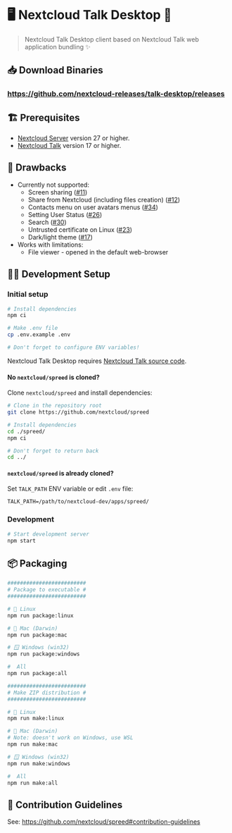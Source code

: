 # 🖥️ Nextcloud Talk Desktop 💬

> Nextcloud Talk Desktop client based on Nextcloud Talk web application bundling ✨

## 📥 Download Binaries

### https://github.com/nextcloud-releases/talk-desktop/releases

## 🏗️ Prerequisites

- [Nextcloud Server](https://github.com/nextcloud/server) version 27 or higher.
- [Nextcloud Talk](https://github.com/nextcloud/spreed) version 17 or higher.

## 👾 Drawbacks

- Currently not supported:
  - Screen sharing ([#11](https://github.com/nextcloud/talk-desktop/issues/11))
  - Share from Nextcloud (including files creation) ([#12](https://github.com/nextcloud/talk-desktop/issues/12))
  - Contacts menu on user avatars menus ([#34](https://github.com/nextcloud/talk-desktop/issues/34))
  - Setting User Status ([#26](https://github.com/nextcloud/talk-desktop/issues/26))
  - Search ([#30](https://github.com/nextcloud/talk-desktop/issues/30))
  - Untrusted certificate on Linux ([#23](https://github.com/nextcloud/talk-desktop/issues/23))
  - Dark/light theme ([#17](https://github.com/nextcloud/talk-desktop/issues/17))
- Works with limitations:
  - File viewer - opened in the default web-browser

## 🧑‍💻 Development Setup

### Initial setup

```bash
# Install dependencies
npm ci

# Make .env file
cp .env.example .env

# Don't forget to configure ENV variables! 
```

Nextcloud Talk Desktop requires [Nextcloud Talk source code](https://github.com/nextcloud/spreed).

#### No `nextcloud/spreed` is cloned?

Clone `nextcloud/spreed` and install dependencies:

```bash
# Clone in the repository root
git clone https://github.com/nextcloud/spreed

# Install dependencies
cd ./spreed/
npm ci

# Don't forget to return back
cd ../
```

#### `nextcloud/spreed` is already cloned?

Set `TALK_PATH` ENV variable or edit `.env` file:
 ```dotenv
TALK_PATH=/path/to/nextcloud-dev/apps/spreed/
 ```

### Development

```bash
# Start development server
npm start
```

## 📦 Packaging

```bash
#########################
# Package to executable #
#########################

# 🐧 Linux
npm run package:linux

# 🍏 Mac (Darwin)
npm run package:mac

# 🪟 Windows (win32)
npm run package:windows

#  All
npm run package:all

#########################
# Make ZIP distribution #
#########################

# 🐧 Linux
npm run make:linux

# 🍏 Mac (Darwin)
# Note: doesn't work on Windows, use WSL
npm run make:mac

# 🪟 Windows (win32)
npm run make:windows

#  All
npm run make:all
```

## 👥 Contribution Guidelines

See: https://github.com/nextcloud/spreed#contribution-guidelines
